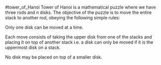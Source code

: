 #tower_of_Hanoi
Tower of Hanoi is a mathematical puzzle where we have three rods and n disks. The objective of the puzzle is to move the entire stack to another rod, obeying the following simple rules: 


Only one disk can be moved at a time.

Each move consists of taking the upper disk from one of the stacks and placing it on top of another stack i.e. a disk can only be moved if it is the uppermost disk on a stack.

No disk may be placed on top of a smaller disk.
